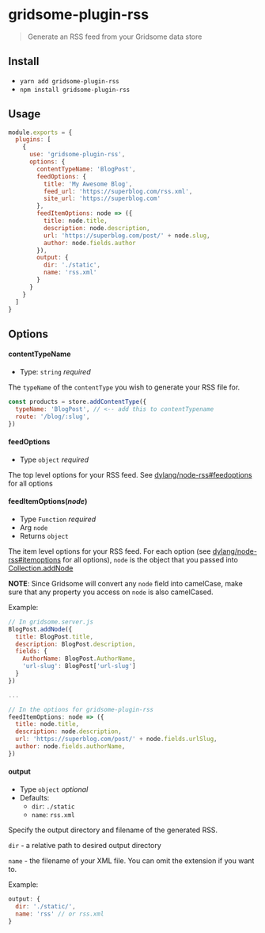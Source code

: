 # gridsome-plugin-rss

> Generate an RSS feed from your Gridsome data store

## Install
- `yarn add gridsome-plugin-rss`
- `npm install gridsome-plugin-rss`

## Usage

```js
module.exports = {
  plugins: [
    {
      use: 'gridsome-plugin-rss',
      options: {
        contentTypeName: 'BlogPost',
        feedOptions: {
          title: 'My Awesome Blog',
          feed_url: 'https://superblog.com/rss.xml',
          site_url: 'https://superblog.com'
        },
        feedItemOptions: node => ({
          title: node.title,
          description: node.description,
          url: 'https://superblog.com/post/' + node.slug,
          author: node.fields.author
        }),
        output: {
          dir: './static',
          name: 'rss.xml'
        }
      }
    }
  ]
}
```

## Options

#### contentTypeName
- Type: `string` *required*

The `typeName` of the `contentType` you wish to generate your RSS file for.

```js
const products = store.addContentType({
  typeName: 'BlogPost', // <-- add this to contentTypename
  route: '/blog/:slug',
})
```

#### feedOptions
- Type `object` *required*

The top level options for your RSS feed. See [dylang/node-rss#feedoptions](https://github.com/dylang/node-rss#feedoptions) for all options

#### feedItemOptions(*node*)
- Type `Function` *required*
- Arg `node`
- Returns `object`

The item level options for your RSS feed. 
For each option (see [dylang/node-rss#itemoptions](https://github.com/dylang/node-rss#itemoptions) for all options), `node` is the object that you passed into [Collection.addNode](https://gridsome.org/docs/data-store-api#collectionaddnodeoptions)

**NOTE**: Since Gridsome will convert any `node` field into camelCase, make sure that any property you access on `node` is also camelCased.

Example:
```js
// In gridsome.server.js
BlogPost.addNode({
  title: BlogPost.title,
  description: BlogPost.description,
  fields: {
    AuthorName: BlogPost.AuthorName,
    'url-slug': BlogPost['url-slug']
  }
})

...

// In the options for gridsome-plugin-rss
feedItemOptions: node => ({
  title: node.title,
  description: node.description,
  url: 'https://superblog.com/post/' + node.fields.urlSlug,
  author: node.fields.authorName,
})
```

#### output
- Type `object` *optional*
- Defaults:
  - `dir`: `./static`
  - `name`: `rss.xml`

Specify the output directory and filename of the generated RSS.

`dir` - a relative path to desired output directory

`name` - the filename of your XML file. You can omit the extension if you want to.

Example:
```js
output: {
  dir: './static/',
  name: 'rss' // or rss.xml
}
```
